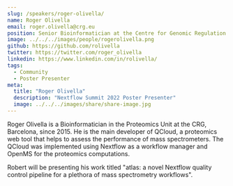 ```yaml
---
slug: /speakers/roger-olivella/
name: Roger Olivella
email: roger.olivella@crg.eu
position: Senior Bioinformatician at the Centre for Genomic Regulation
image: ../../../images/people/rogerolivella.png
github: https://github.com/rolivella
twitter: https://twitter.com/roger_olivella
linkedin: https://www.linkedin.com/in/rolivella/
tags:
  - Community
  - Poster Presenter
meta:
  title: "Roger Olivella"
  description: "Nextflow Summit 2022 Poster Presenter"
  image: ../../../images/share/share-image.jpg
---
```

Roger Olivella is a Bioinformatician in the Proteomics Unit at the CRG, Barcelona, since 2015. He is the main developer of QCloud, a proteomics web tool that helps to assess the performance of mass spectrometers. The QCloud was implemented using Nextflow as a workflow manager and OpenMS for the proteomics computations.

Robert will be presenting his work titled "atlas: a novel Nextflow quality control pipeline for a plethora of mass spectrometry workflows".
